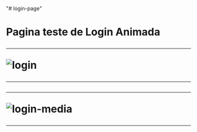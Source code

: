 "# login-page" 

<h1> Pagina teste de Login Animada <h1\>
  
  <hr>
  
![login](https://user-images.githubusercontent.com/130285446/234918248-c90f3a08-1c27-4e5b-86cb-f6789d815de9.png)

 <hr>
 
 <hr>
 
![login-media](https://user-images.githubusercontent.com/130285446/234919308-1056f3e0-1a15-40b8-b307-046cbc116956.png)

<hr>
